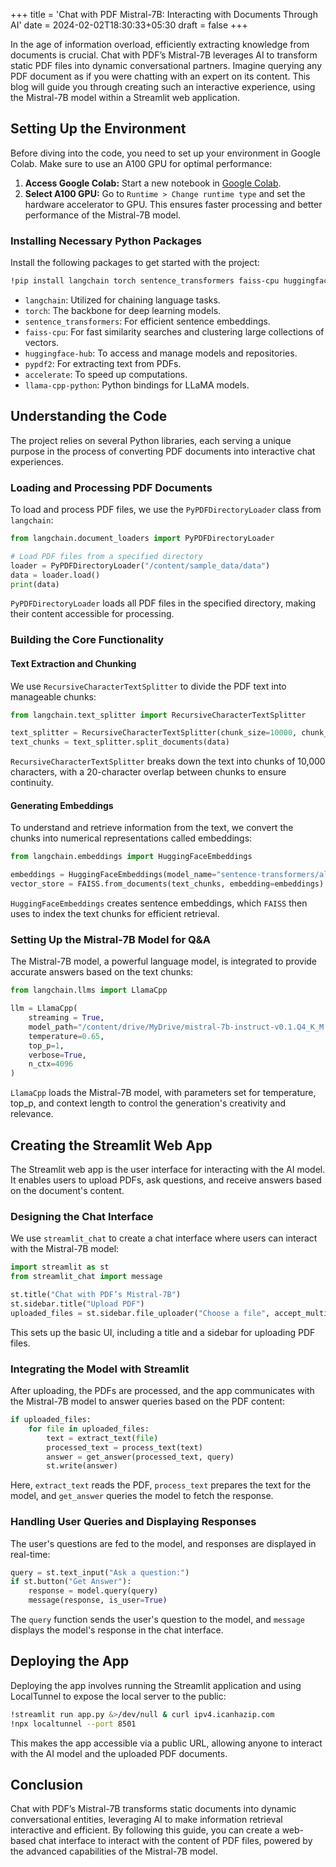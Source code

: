 +++
title = 'Chat with PDF Mistral-7B: Interacting with Documents Through AI'
date = 2024-02-02T18:30:33+05:30
draft = false
+++

In the age of information overload, efficiently extracting knowledge from documents is crucial. Chat with PDF’s Mistral-7B leverages AI to transform static PDF files into dynamic conversational partners. Imagine querying any PDF document as if you were chatting with an expert on its content. This blog will guide you through creating such an interactive experience, using the Mistral-7B model within a Streamlit web application.

## Setting Up the Environment
Before diving into the code, you need to set up your environment in Google Colab. Make sure to use an A100 GPU for optimal performance:

1. **Access Google Colab:** Start a new notebook in [Google Colab](https://colab.research.google.com/).
2. **Select A100 GPU:** Go to `Runtime > Change runtime type` and set the hardware accelerator to GPU. This ensures faster processing and better performance of the Mistral-7B model.

### Installing Necessary Python Packages
Install the following packages to get started with the project:

```bash
!pip install langchain torch sentence_transformers faiss-cpu huggingface-hub pypdf2 accelerate llama-cpp-python
```

- `langchain`: Utilized for chaining language tasks.
- `torch`: The backbone for deep learning models.
- `sentence_transformers`: For efficient sentence embeddings.
- `faiss-cpu`: For fast similarity searches and clustering large collections of vectors.
- `huggingface-hub`: To access and manage models and repositories.
- `pypdf2`: For extracting text from PDFs.
- `accelerate`: To speed up computations.
- `llama-cpp-python`: Python bindings for LLaMA models.

## Understanding the Code
The project relies on several Python libraries, each serving a unique purpose in the process of converting PDF documents into interactive chat experiences.

### Loading and Processing PDF Documents
To load and process PDF files, we use the `PyPDFDirectoryLoader` class from `langchain`:

```python
from langchain.document_loaders import PyPDFDirectoryLoader

# Load PDF files from a specified directory
loader = PyPDFDirectoryLoader("/content/sample_data/data")
data = loader.load()
print(data)
```

`PyPDFDirectoryLoader` loads all PDF files in the specified directory, making their content accessible for processing.

### Building the Core Functionality
#### Text Extraction and Chunking
We use `RecursiveCharacterTextSplitter` to divide the PDF text into manageable chunks:

```python
from langchain.text_splitter import RecursiveCharacterTextSplitter

text_splitter = RecursiveCharacterTextSplitter(chunk_size=10000, chunk_overlap=20)
text_chunks = text_splitter.split_documents(data)
```

`RecursiveCharacterTextSplitter` breaks down the text into chunks of 10,000 characters, with a 20-character overlap between chunks to ensure continuity.

#### Generating Embeddings
To understand and retrieve information from the text, we convert the chunks into numerical representations called embeddings:

```python
from langchain.embeddings import HuggingFaceEmbeddings

embeddings = HuggingFaceEmbeddings(model_name="sentence-transformers/all-MiniLM-L6-v2")
vector_store = FAISS.from_documents(text_chunks, embedding=embeddings)
```

`HuggingFaceEmbeddings` creates sentence embeddings, which `FAISS` then uses to index the text chunks for efficient retrieval.

### Setting Up the Mistral-7B Model for Q&A
The Mistral-7B model, a powerful language model, is integrated to provide accurate answers based on the text chunks:

```python
from langchain.llms import LlamaCpp

llm = LlamaCpp(
    streaming = True,
    model_path="/content/drive/MyDrive/mistral-7b-instruct-v0.1.Q4_K_M.gguf",
    temperature=0.65,
    top_p=1,
    verbose=True,
    n_ctx=4096
)
```

`LlamaCpp` loads the Mistral-7B model, with parameters set for temperature, top_p, and context length to control the generation's creativity and relevance.

## Creating the Streamlit Web App
The Streamlit web app is the user interface for interacting with the AI model. It enables users to upload PDFs, ask questions, and receive answers based on the document's content.

### Designing the Chat Interface
We use `streamlit_chat` to create a chat interface where users can interact with the Mistral-7B model:

```python
import streamlit as st
from streamlit_chat import message

st.title("Chat with PDF’s Mistral-7B")
st.sidebar.title("Upload PDF")
uploaded_files = st.sidebar.file_uploader("Choose a file", accept_multiple_files=True)
```

This sets up the basic UI, including a title and a sidebar for uploading PDF files.

### Integrating the Model with Streamlit
After uploading, the PDFs are processed, and the app communicates with the Mistral-7B model to answer queries based on the PDF content:

```python
if uploaded_files:
    for file in uploaded_files:
        text = extract_text(file)
        processed_text = process_text(text)
        answer = get_answer(processed_text, query)
        st.write(answer)
```

Here, `extract_text` reads the PDF, `process_text` prepares the text for the model, and `get_answer` queries the model to fetch the response.

### Handling User Queries and Displaying Responses
The user's questions are fed to the model, and responses are displayed in real-time:

```python
query = st.text_input("Ask a question:")
if st.button("Get Answer"):
    response = model.query(query)
    message(response, is_user=True)
```

The `query` function sends the user's question to the model, and `message` displays the model's response in the chat interface.

## Deploying the App
Deploying the app involves running the Streamlit application and using LocalTunnel to expose the local server to the public:

```bash
!streamlit run app.py &>/dev/null & curl ipv4.icanhazip.com
!npx localtunnel --port 8501
```

This makes the app accessible via a public URL, allowing anyone to interact with the AI model and the uploaded PDF documents.

## Conclusion
Chat with PDF’s Mistral-7B transforms static documents into dynamic conversational entities, leveraging AI to make information retrieval interactive and efficient. By following this guide, you can create a web-based chat interface to interact with the content of PDF files, powered by the advanced capabilities of the Mistral-7B model.